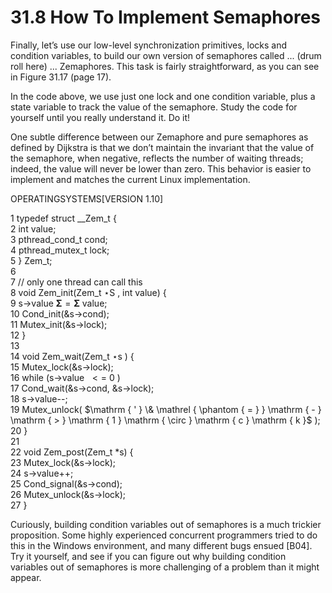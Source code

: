 # 31.8 How To Implement Semaphores  

Finally, let’s use our low-level synchronization primitives, locks and condition variables, to build our own version of semaphores called ... (drum roll here) ... Zemaphores. This task is fairly straightforward, as you can see in Figure 31.17 (page 17).  

In the code above, we use just one lock and one condition variable, plus a state variable to track the value of the semaphore. Study the code for yourself until you really understand it. Do it!  

One subtle difference between our Zemaphore and pure semaphores as defined by Dijkstra is that we don’t maintain the invariant that the value of the semaphore, when negative, reflects the number of waiting threads; indeed, the value will never be lower than zero. This behavior is easier to implement and matches the current Linux implementation.  

OPERATINGSYSTEMS[VERSION 1.10]  

1 typedef struct __Zem_t {   
2 int value;   
3 pthread_cond_t cond;   
4 pthread_mutex_t lock;   
5 } Zem_t;   
6   
7 // only one thread can call this   
8 void Zem_init(Zem_t $\star \boldsymbol { \mathrm { S } }$ , int value) {   
9 s->value $\mathbf { \Sigma } = \mathbf { \Sigma }$ value;   
10 Cond_init(&s->cond);   
11 Mutex_init(&s->lock);   
12 }   
13   
14 void Zem_wait(Zem_t $\star \boldsymbol { \mathrm { s } }$ ) {   
15 Mutex_lock(&s->lock);   
16 while (s->value $\ < = \ 0$ )   
17 Cond_wait(&s->cond, &s->lock);   
18 s->value--;   
19 Mutex_unlock( $\mathrm { ' } \& \mathrel { \phantom { = } } \mathrm { - } \mathrm { > } \mathrm { 1 } \mathrm { \circ } \mathrm { c } \mathrm { k }$ );   
20 }   
21   
22 void Zem_post(Zem_t \*s) {   
23 Mutex_lock(&s->lock);   
24 s->value++;   
25 Cond_signal(&s->cond);   
26 Mutex_unlock(&s->lock);   
27 }  

Curiously, building condition variables out of semaphores is a much trickier proposition. Some highly experienced concurrent programmers tried to do this in the Windows environment, and many different bugs ensued [B04]. Try it yourself, and see if you can figure out why building condition variables out of semaphores is more challenging of a problem than it might appear.  

